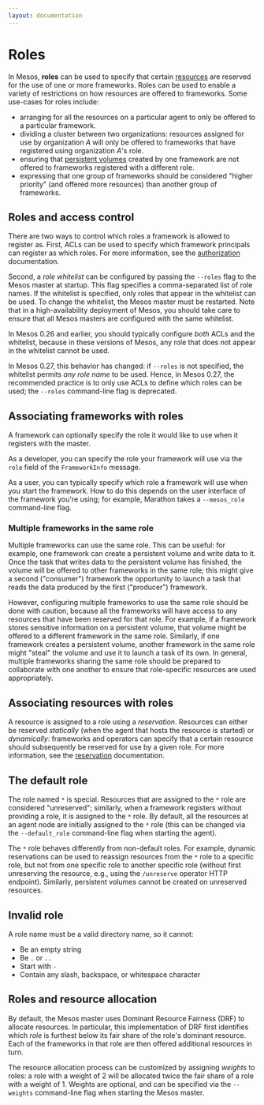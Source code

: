```yaml
---
layout: documentation
---
```


# Roles

In Mesos, __roles__ can be used to specify that certain
[resources](/documentation/latest/attributes-resources/) are reserved for the use of one or more
frameworks. Roles can be used to enable a variety of restrictions on how
resources are offered to frameworks. Some use-cases for roles include:

* arranging for all the resources on a particular agent to only be offered to a
  particular framework.
* dividing a cluster between two organizations: resources assigned for use by
  organization _A_ will only be offered to frameworks that have registered
  using organization _A_'s role.
* ensuring that [persistent volumes](/documentation/latest/persistent-volume/) created by one
  framework are not offered to frameworks registered with a different role.
* expressing that one group of frameworks should be considered "higher priority"
  (and offered more resources) than another group of frameworks.

## Roles and access control

There are two ways to control which roles a framework is allowed to register
as. First, ACLs can be used to specify which framework principals can register
as which roles. For more information, see the [authorization](/documentation/latest/authorization/)
documentation.

Second, a _role whitelist_ can be configured by passing the `--roles` flag to
the Mesos master at startup. This flag specifies a comma-separated list of role
names. If the whitelist is specified, only roles that appear in the whitelist
can be used. To change the whitelist, the Mesos master must be restarted. Note
that in a high-availability deployment of Mesos, you should take care to ensure
that all Mesos masters are configured with the same whitelist.

In Mesos 0.26 and earlier, you should typically configure _both_ ACLs and the
whitelist, because in these versions of Mesos, any role that does not appear in
the whitelist cannot be used.

In Mesos 0.27, this behavior has changed: if `--roles` is not specified, the
whitelist permits _any role name_ to be used. Hence, in Mesos 0.27, the
recommended practice is to only use ACLs to define which roles can be used; the
`--roles` command-line flag is deprecated.

## Associating frameworks with roles

A framework can optionally specify the role it would like to use when it
registers with the master.

As a developer, you can specify the role your framework will use via the `role`
field of the `FrameworkInfo` message.

As a user, you can typically specify which role a framework will use when you
start the framework. How to do this depends on the user interface of the
framework you're using; for example, Marathon takes a `--mesos_role`
command-line flag.

<a id="roles-multiple-frameworks"></a>
### Multiple frameworks in the same role

Multiple frameworks can use the same role. This can be useful: for example, one
framework can create a persistent volume and write data to it. Once the task
that writes data to the persistent volume has finished, the volume will be
offered to other frameworks in the same role; this might give a second
("consumer") framework the opportunity to launch a task that reads the data
produced by the first ("producer") framework.

However, configuring multiple frameworks to use the same role should be done
with caution, because all the frameworks will have access to any resources that
have been reserved for that role. For example, if a framework stores sensitive
information on a persistent volume, that volume might be offered to a different
framework in the same role. Similarly, if one framework creates a persistent
volume, another framework in the same role might "steal" the volume and use it
to launch a task of its own. In general, multiple frameworks sharing the same
role should be prepared to collaborate with one another to ensure that
role-specific resources are used appropriately.

## Associating resources with roles

A resource is assigned to a role using a _reservation_. Resources can either be
reserved _statically_ (when the agent that hosts the resource is started) or
_dynamically_: frameworks and operators can specify that a certain resource
should subsequently be reserved for use by a given role. For more information,
see the [reservation](/documentation/latest/reservation/) documentation.

## The default role

The role named `*` is special. Resources that are assigned to the `*` role are
considered "unreserved"; similarly, when a framework registers without providing
a role, it is assigned to the `*` role. By default, all the resources at an
agent node are initially assigned to the `*` role (this can be changed via the
`--default_role` command-line flag when starting the agent).

The `*` role behaves differently from non-default roles. For example, dynamic
reservations can be used to reassign resources from the `*` role to a specific
role, but not from one specific role to another specific role (without first
unreserving the resource, e.g., using the `/unreserve` operator HTTP
endpoint). Similarly, persistent volumes cannot be created on unreserved
resources.

## Invalid role

A role name must be a valid directory name, so it cannot:

* Be an empty string
* Be `.` or `..`
* Start with `-`
* Contain any slash, backspace, or whitespace character

## Roles and resource allocation

By default, the Mesos master uses Dominant Resource Fairness (DRF) to allocate
resources. In particular, this implementation of DRF first identifies which
_role_ is furthest below its fair share of the role's dominant resource. Each of
the frameworks in that role are then offered additional resources in turn.

The resource allocation process can be customized by assigning _weights_ to
roles: a role with a weight of 2 will be allocated twice the fair share of a
role with a weight of 1. Weights are optional, and can be specified via the
`--weights` command-line flag when starting the Mesos master.
